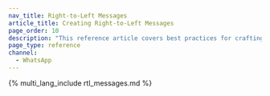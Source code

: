 ```yaml
---
nav_title: Right-to-Left Messages
article_title: Creating Right-to-Left Messages
page_order: 10
description: "This reference article covers best practices for crafting messages in Braze that read from right-to-left."
page_type: reference
channel:
  - WhatsApp
---
```


{% multi_lang_include rtl_messages.md %}